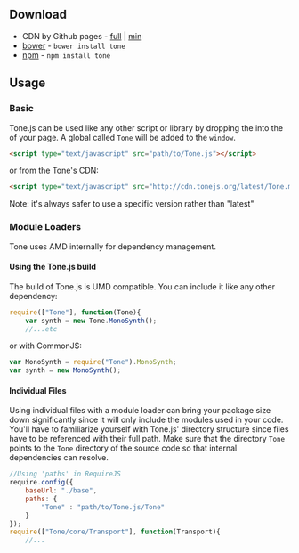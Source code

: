 ## Download

* CDN by Github pages - [full](http://cdn.tonejs.org/latest/Tone.js) | [min](http://cdn.tonejs.org/latest/Tone.min.js)
* [bower](http://bower.io/) - `bower install tone`
* [npm](https://www.npmjs.org/) - `npm install tone`

## Usage

### Basic

Tone.js can be used like any other script or library by dropping the into the <head> of your page. A global called `Tone` will be added to the `window`. 

```html
<script type="text/javascript" src="path/to/Tone.js"></script>
```

or from the Tone's CDN:

```html
<script type="text/javascript" src="http://cdn.tonejs.org/latest/Tone.min.js"></script>
```

Note: it's always safer to use a specific version rather than "latest"

### Module Loaders

Tone uses AMD internally for dependency management. 

#### Using the Tone.js build

The build of Tone.js is UMD compatible. You can include it like any other dependency:

```javascript
require(["Tone"], function(Tone){
    var synth = new Tone.MonoSynth();
    //...etc
```

or with CommonJS:

```javascript
var MonoSynth = require("Tone").MonoSynth;
var synth = new MonoSynth();
```

#### Individual Files

Using individual files with a module loader can bring your package size down significantly since it will only include the modules used in your code. You'll have to familiarize yourself with Tone.js' directory structure since files have to be referenced with their full path. Make sure that the directory `Tone` points to the `Tone` directory of the source code so that internal dependencies can resolve. 


```javascript
//Using 'paths' in RequireJS
require.config({
    baseUrl: "./base",
    paths: {
        "Tone" : "path/to/Tone.js/Tone"
    }
});
require(["Tone/core/Transport"], function(Transport){
    //...
```